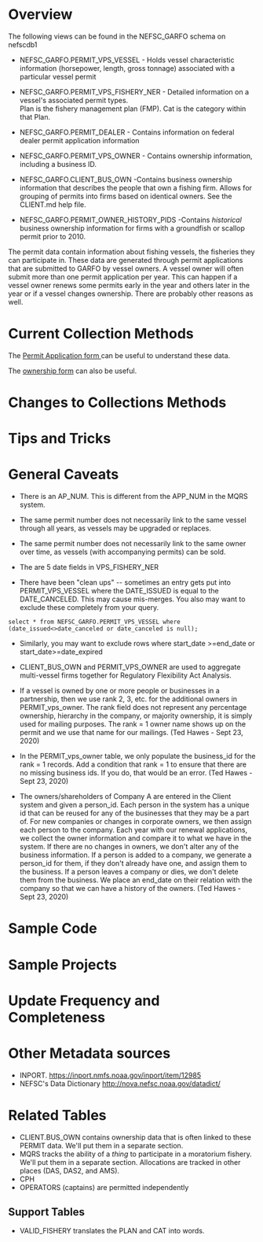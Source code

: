 # Overview


The following views can be found in the NEFSC_GARFO schema on nefscdb1

* NEFSC_GARFO.PERMIT_VPS_VESSEL - Holds vessel characteristic information (horsepower, length, gross tonnage) associated with a particular vessel permit 
* NEFSC_GARFO.PERMIT_VPS_FISHERY_NER - Detailed information on a vessel's associated permit types.  
Plan is the fishery management plan (FMP).  Cat is the category within that Plan.
* NEFSC_GARFO.PERMIT_DEALER - Contains information on federal dealer permit application information
* NEFSC_GARFO.PERMIT_VPS_OWNER -  Contains ownership information, including a business ID.

* NEFSC_GARFO.CLIENT_BUS_OWN -Contains business ownership information that describes the people that own a fishing firm.  Allows for grouping of permits into firms based on identical owners. See the CLIENT.md help file.
* NEFSC_GARFO.PERMIT_OWNER_HISTORY_PIDS -Contains *historical* business ownership information for firms with a groundfish or scallop permit prior to 2010.

The permit data contain information about fishing vessels, the fisheries they can participate in. These data are generated through permit applications that are submitted to GARFO by vessel owners.  A vessel owner will often submit more than one permit application per year. This can happen if a vessel owner renews some permits early in the year and others later in the year or if a vessel changes ownership. There are probably other reasons as well.

# Current Collection Methods

The [Permit Application form ](./external/Initial%20Vessel%20Permit%20Instructions%20-%2020170628.pdf) can be useful to understand these data.


The [ownership form](./external/vesownershipform.pdf)  can also be useful.

# Changes to Collections Methods

# Tips and Tricks

# General Caveats
* There is an AP_NUM. This is different from the APP_NUM in the MQRS system.

* The same permit number does not necessarily link to the same vessel through all years, as vessels may be upgraded or replaces. 

* The same permit number does not necessarily link to the same owner over time, as vessels (with accompanying permits) can be sold.

* The are 5 date fields in VPS_FISHERY_NER  

* There have been "clean ups" -- sometimes an entry gets put into PERMIT_VPS_VESSEL where the DATE_ISSUED is equal to the DATE_CANCELED. This may cause mis-merges.  You also may want to exclude these completely from your query.
```
select * from NEFSC_GARFO.PERMIT_VPS_VESSEL where (date_issued<>date_canceled or date_canceled is null);
```

* Similarly, you may  want to exclude rows where start_date >=end_date or start_date>=date_expired 
 
*  CLIENT_BUS_OWN and PERMIT_VPS_OWNER are used to aggregate multi-vessel firms together for Regulatory Flexibility Act Analysis. 

*  If a vessel is owned by one or more people or businesses in a partnership, then we use rank 2, 3, etc. for the additional owners in PERMIT_vps_owner.  The rank field does not represent any percentage ownership, hierarchy in the company, or majority ownership, it is simply used for mailing purposes.  The rank = 1 owner name shows up on the permit and we use that name for our mailings. (Ted Hawes - Sept 23, 2020)

* In the PERMIT_vps_owner table, we only populate the business_id for the rank = 1 records. Add a condition that rank = 1 to ensure that there are no missing business ids.   If you do, that would be an error. (Ted Hawes - Sept 23, 2020)

* The owners/shareholders of Company A  are entered in the Client system and given a person_id.  Each person in the system has a unique id that can be reused for any of the businesses that they may be a part of.  For new companies or changes in corporate owners, we then assign each person to the company.  Each year with our renewal applications, we collect the owner information and compare it to what we have in the system.  If there are no changes in owners, we don't alter any of the business information.  If a person is added to a company, we generate a person_id for them, if they don't already have one, and assign them to the business.  If a person leaves a company or dies, we don't delete them from the business.  We place an end_date on their relation with the company so that we can have a history of the owners.    (Ted Hawes - Sept 23, 2020)

# Sample Code

# Sample Projects

# Update Frequency and Completeness


# Other Metadata sources
+ INPORT.  https://inport.nmfs.noaa.gov/inport/item/12985
+ NEFSC's Data Dictionary  http://nova.nefsc.noaa.gov/datadict/


# Related Tables
+ CLIENT.BUS_OWN contains ownership data that is often linked to these PERMIT data. We'll put them in a separate section.
+ MQRS tracks the ability of a *thing* to participate in a moratorium fishery. We'll put them in a separate section.  Allocations are tracked in other places (DAS, DAS2, and AMS).
+ CPH
+ OPERATORS (captains) are permitted independently 




## Support Tables
  + VALID_FISHERY translates the PLAN and CAT into words.

